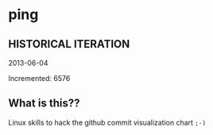 # ping

## HISTORICAL ITERATION
2013-06-04

Incremented: 6576

## What is this?? 
Linux skills to hack the github commit visualization chart `;-)`

